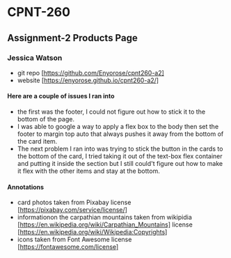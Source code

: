 # CPNT-260
## Assignment-2 Products Page
### Jessica Watson
 - git repo [https://github.com/Enyorose/cpnt260-a2]
 - website [https://enyorose.github.io/cpnt260-a2/]
#### Here are a couple of issues I ran into
 - the first was the footer, I could not figure out how to stick it to the bottom of the page. 
  - I was able to google a way to apply a flex box to the body then set the footer to margin top auto that always pushes it away from the bottom of the card item.
- The next problem I ran into was trying to stick the button in the cards to the bottom of the card, I tried taking it out of the text-box flex container and putting it inside the section but I still could't figure out how to make it flex with the other items and stay at the bottom.

#### Annotations
- card photos taken from Pixabay license [https://pixabay.com/service/license/]
- informationon the carpathian mountains taken from wikipidia [https://en.wikipedia.org/wiki/Carpathian_Mountains] license [https://en.wikipedia.org/wiki/Wikipedia:Copyrights]
- icons taken from Font Awesome license [https://fontawesome.com/license]